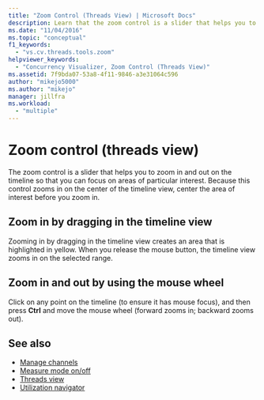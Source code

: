 ```yaml
---
title: "Zoom Control (Threads View) | Microsoft Docs"
description: Learn that the zoom control is a slider that helps you to zoom in and out on the timeline so that you can focus on areas of particular interest.
ms.date: "11/04/2016"
ms.topic: "conceptual"
f1_keywords:
  - "vs.cv.threads.tools.zoom"
helpviewer_keywords:
  - "Concurrency Visualizer, Zoom Control (Threads View)"
ms.assetid: 7f9bda07-53a8-4f11-9846-a3e31064c596
author: "mikejo5000"
ms.author: "mikejo"
manager: jillfra
ms.workload:
  - "multiple"
---
```

# Zoom control (threads view)
The zoom control is a slider that helps you to zoom in and out on the timeline so that you can focus on areas of particular interest. Because this control zooms in on the center of the timeline view, center the area of interest before you zoom in.

## Zoom in by dragging in the timeline view
 Zooming in by dragging in the timeline view creates an area that is highlighted in yellow. When you release the mouse button, the timeline view zooms in on the selected range.

## Zoom in and out by using the mouse wheel
 Click on any point on the timeline (to ensure it has mouse focus), and then press **Ctrl** and move the mouse wheel (forward zooms in; backward zooms out).

## See also
- [Manage channels](../profiling/manage-channels.md)
- [Measure mode on/off](../profiling/measure-mode-on-off.md)
- [Threads view](../profiling/threads-view-parallel-performance.md)
- [Utilization navigator](../profiling/utilization-navigator.md)